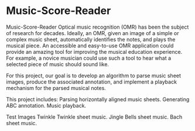 # Music-Score-Reader
Music-Score-Reader
Optical music recognition (OMR) has been the subject of research for decades. Ideally, an OMR, given an image of a simple or complex music sheet, automatically identifies the notes, and plays the musical piece. An accessible and easy-to-use OMR application could provide an amazing tool for improving the musical education experience. For example, a novice musician could use such a tool to hear what a selected piece of music should sound like.

For this project, our goal is to develop an algorithm to parse music sheet images, produce the associated annotation, and implement a playback mechanism for the parsed musical notes.

This project includes:
Parsing horizontally aligned music sheets.
Generating ABC annotation.
Music playback.

Test Images
Twinkle Twinkle sheet music.
Jingle Bells sheet music.
Bach sheet music.
